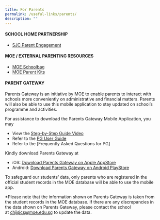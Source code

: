 ```yaml
---
title: For Parents
permalink: /useful-links/parents/
description: ""
---
```

#### **SCHOOL HOME PARTNERSHIP**
* [SJC Parent Engagement ](https://sites.google.com/moe.edu.sg/parent-engagement-program/home?authuser=0)

#### **MOE / EXTERNAL PARENTING RESOURCES**
* [MOE Schoolbag](https://www.schoolbag.edu.sg/)
* [MOE Parent Kits](https://www.moe.gov.sg/parentkit)


#### **PARENT GATEWAY**
Parents Gateway is an initiative by MOE to enable parents to interact with schools more conveniently on administrative and financial matters. Parents will also be able to use this mobile application to stay updated on school’s programme and activities.

For assistance to download the Parents Gateway Mobile Application, you may
* View the [Step-by-Step Guide Video](https://www.youtube.com/watch?v=tW9jwyuovOo&feature=youtu.be)
* Refer to the [PG User Guide](/files/Useful%20Links/Parents/Parents%20Gateway/User%20Guide%20for%20Parents.pdf)
* Refer to the [Frequently Asked Questions for PG]

Kindly download Parents Gateway at 
* iOS: [Download Parents Gateway on Apple AppStore](https://itunes.apple.com/sg/app/parents-gateway/id1267198708?mt=8)
* Android: [Download Parents Gateway on Android PlayStore](https://play.google.com/store/apps/details?id=com.moe.pgp&hl=en_SG)

To safeguard our students’ data, only parents who are registered in the official student records in the MOE database will be able to use the mobile app. 

*Please note that the information shown on Parents Gateway is taken from the student records in the MOE database. If there are any discrepancies in the data shown on Parents Gateway, please contact the school at [chijsjcs@moe.edu.sg](mailto:chijsjcs@moe.edu.sg) to update the data.